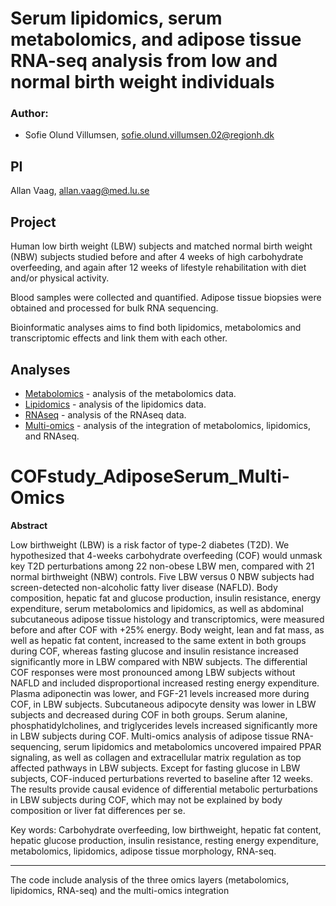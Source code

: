 # Serum lipidomics, serum metabolomics, and adipose tissue RNA-seq analysis from low and normal birth weight individuals

### Author:

- Sofie Olund Villumsen, [sofie.olund.villumsen.02@regionh.dk](mailto:sofie.olund.villumsen.02@regionh.dk)

## PI

Allan Vaag, [allan.vaag@med.lu.se](mailto:allan.vaag@med.lu.se)

## Project

Human low birth weight (LBW) subjects and matched normal birth weight (NBW) subjects
studied before and after 4 weeks of high carbohydrate overfeeding, 
and again after 12 weeks of lifestyle rehabilitation with diet and/or physical activity.

Blood samples were collected and quantified. 
Adipose tissue biopsies were obtained and processed for bulk RNA sequencing.

Bioinformatic analyses aims to find both lipidomics, metabolomics and transcriptomic effects and link them with each other.

## Analyses

- [Metabolomics](Metabolomics/scripts) - analysis of the metabolomics data.
- [Lipidomics](Lipidomics/scripts) - analysis of the lipidomics data.
- [RNAseq](Transcriptomics/scripts) - analysis of the RNAseq data.
- [Multi-omics](Multi-omics/scripts) - analysis of the integration of metabolomics, lipidomics, and RNAseq.







# COFstudy_AdiposeSerum_Multi-Omics 
**Abstract**

Low birthweight (LBW) is a risk factor of type-2 diabetes (T2D). We hypothesized that 4-weeks carbohydrate overfeeding (COF) would unmask key T2D perturbations among 22 non-obese LBW men, compared with 21 normal birthweight (NBW) controls. Five LBW versus 0 NBW subjects had screen-detected non-alcoholic fatty liver disease (NAFLD).
Body composition, hepatic fat and glucose production, insulin resistance, energy expenditure, serum metabolomics and lipidomics, as well as abdominal subcutaneous adipose tissue histology and transcriptomics, were measured before and after COF with +25% energy. 
Body weight, lean and fat mass, as well as hepatic fat content, increased to the same extent in both groups during COF, whereas fasting glucose and insulin resistance increased significantly more in LBW compared with NBW subjects. The differential COF responses were most pronounced among LBW subjects without NAFLD and included disproportional increased resting energy expenditure. Plasma adiponectin was lower, and FGF-21 levels increased more during COF, in LBW subjects.  Subcutaneous adipocyte density was lower in LBW subjects and decreased during COF in both groups. Serum alanine, phosphatidylcholines, and triglycerides levels increased significantly more in LBW subjects during COF. Multi-omics analysis of adipose tissue RNA-sequencing, serum lipidomics and metabolomics uncovered impaired PPAR signaling, as well as collagen and extracellular matrix regulation as top affected pathways in LBW subjects. Except for fasting glucose in LBW subjects, COF-induced perturbations reverted to baseline after 12 weeks.
The results provide causal evidence of differential metabolic perturbations in LBW subjects during COF, which may not be explained by body composition or liver fat differences per se.  

Key words: Carbohydrate overfeeding, low birthweight, hepatic fat content, hepatic glucose production, insulin resistance, resting energy expenditure, metabolomics, lipidomics, adipose tissue morphology, RNA-seq. 

-------------------------------------------------------------------------
The code include analysis of the three omics layers (metabolomics, lipidomics, RNA-seq) and the multi-omics integration
